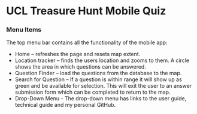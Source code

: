 # UCL Treasure Hunt Mobile Quiz



### Menu Items

The top menu bar contains all the functionality of the mobile app:

* Home – refreshes the page and resets map extent.
* Location tracker – finds the users location and zooms to them. A circle shows the area in which questions can be answered.
* Question Finder – load the questions from the database to the map.
* Search for Question – If a question is within range it will show up as green and be available for selection. This will exit the user to an answer submission form which can be completed to return to the map.
* Drop-Down Menu - The drop-down menu has links to the user guide, technical guide and my personal GitHub.
